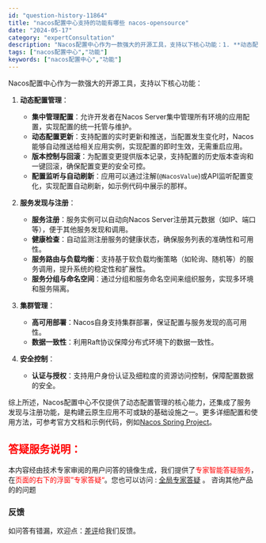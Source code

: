```yaml
---
id: "question-history-11864"
title: "nacos配置中心支持的功能有哪些 nacos-opensource"
date: "2024-05-17"
category: "expertConsultation"
description: "Nacos配置中心作为一款强大的开源工具，支持以下核心功能：1. **动态配置管理**：   - **集中管理配置**：允许开发者在Nacos Server集中管理所有环境的应用配置，实现配置的统一托管与维护。   - **动态配置更新**：支持配置的实时更新和推送，当配置发生变化时，Nacos能够"
tags: ["nacos配置中心","功能"]
keywords: ["nacos配置中心","功能"]
---
```


Nacos配置中心作为一款强大的开源工具，支持以下核心功能：

1. **动态配置管理**：
   - **集中管理配置**：允许开发者在Nacos Server集中管理所有环境的应用配置，实现配置的统一托管与维护。
   - **动态配置更新**：支持配置的实时更新和推送，当配置发生变化时，Nacos能够自动推送给相关应用实例，实现配置的即时生效，无需重启应用。
   - **版本控制与回滚**：为配置变更提供版本记录，支持配置的历史版本查询和一键回滚，确保配置变更的安全可控。
   - **配置监听与自动刷新**：应用可以通过注解(`@NacosValue`)或API监听配置变化，实现配置自动刷新，如示例代码中展示的那样。

2. **服务发现与注册**：
   - **服务注册**：服务实例可以自动向Nacos Server注册其元数据（如IP、端口等），便于其他服务发现和调用。
   - **健康检查**：自动监测注册服务的健康状态，确保服务列表的准确性和可用性。
   - **服务路由与负载均衡**：支持基于软负载均衡策略（如轮询、随机等）的服务调用，提升系统的稳定性和扩展性。
   - **服务分组与命名空间**：通过分组和服务命名空间来组织服务，实现多环境和服务隔离。

3. **集群管理**：
   - **高可用部署**：Nacos自身支持集群部署，保证配置与服务发现的高可用性。
   - **数据一致性**：利用Raft协议保障分布式环境下的数据一致性。

4. **安全控制**：
   - **认证与授权**：支持用户身份认证及细粒度的资源访问控制，保障配置数据的安全。

综上所述，Nacos配置中心不仅提供了动态配置管理的核心能力，还集成了服务发现与注册功能，是构建云原生应用不可或缺的基础设施之一。更多详细配置和使用方法，可参考官方文档和示例代码，例如[Nacos Spring Project](https://github.com/nacos-group/nacos-spring-project/wiki/Nacos-Spring-Project-0.3.1-%E6%96%B0%E5%8A%9F%E8%83%BD%E4%BD%BF%E7%94%A8%E6%89%8B%E5%86%8C)。
## <font color="#FF0000">答疑服务说明：</font> 

本内容经由技术专家审阅的用户问答的镜像生成，我们提供了<font color="#FF0000">专家智能答疑服务</font>，在<font color="#FF0000">页面的右下的浮窗”专家答疑“</font>。您也可以访问 : [全局专家答疑](https://opensource.alibaba.com/chatBot) 。 咨询其他产品的的问题

### 反馈
如问答有错漏，欢迎点：[差评](https://ai.nacos.io/user/feedbackByEnhancerGradePOJOID?enhancerGradePOJOId=13830)给我们反馈。
